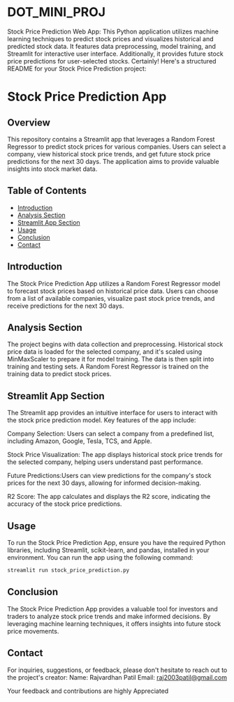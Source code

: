 # DOT_MINI_PROJ
Stock Price Prediction Web App: 
This Python application utilizes machine learning techniques to predict stock prices and visualizes historical and predicted stock data. It features data preprocessing, model training, and Streamlit for interactive user interface. Additionally, it provides future stock price predictions for user-selected stocks.
Certainly! Here's a structured README for your Stock Price Prediction project:

# Stock Price Prediction App

## Overview

This repository contains a Streamlit app that leverages a Random Forest Regressor to predict stock prices for various companies. Users can select a company, view historical stock price trends, and get future stock price predictions for the next 30 days. The application aims to provide valuable insights into stock market data.

## Table of Contents

- [Introduction](#introduction)
- [Analysis Section](#analysis-section)
- [Streamlit App Section](#streamlit-app-section)
- [Usage](#usage)
- [Conclusion](#conclusion)
- [Contact](#contact)

## Introduction

The Stock Price Prediction App utilizes a Random Forest Regressor model to forecast stock prices based on historical price data. Users can choose from a list of available companies, visualize past stock price trends, and receive predictions for the next 30 days.

## Analysis Section

The project begins with data collection and preprocessing. Historical stock price data is loaded for the selected company, and it's scaled using MinMaxScaler to prepare it for model training. The data is then split into training and testing sets. A Random Forest Regressor is trained on the training data to predict stock prices.

## Streamlit App Section

The Streamlit app provides an intuitive interface for users to interact with the stock price prediction model. Key features of the app include:

Company Selection: Users can select a company from a predefined list, including Amazon, Google, Tesla, TCS, and Apple.

Stock Price Visualization: The app displays historical stock price trends for the selected company, helping users understand past performance.

Future Predictions:Users can view predictions for the company's stock prices for the next 30 days, allowing for informed decision-making.

R2 Score: The app calculates and displays the R2 score, indicating the accuracy of the stock price predictions.

## Usage

To run the Stock Price Prediction App, ensure you have the required Python libraries, including Streamlit, scikit-learn, and pandas, installed in your environment. You can run the app using the following command:

```bash
streamlit run stock_price_prediction.py
```

## Conclusion

The Stock Price Prediction App provides a valuable tool for investors and traders to analyze stock price trends and make informed decisions. By leveraging machine learning techniques, it offers insights into future stock price movements.

## Contact

For inquiries, suggestions, or feedback, please don't hesitate to reach out to the project's creator:
Name: Rajvardhan Patil
Email: raj2003patil@gmail.com 

Your feedback and contributions are highly Appreciated